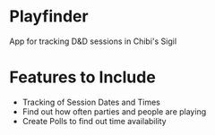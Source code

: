 # Playfinder
App for tracking D&amp;D sessions in Chibi's Sigil

# Features to Include
* Tracking of Session Dates and Times
* Find out how often parties and people are playing
* Create Polls to find out time availability
